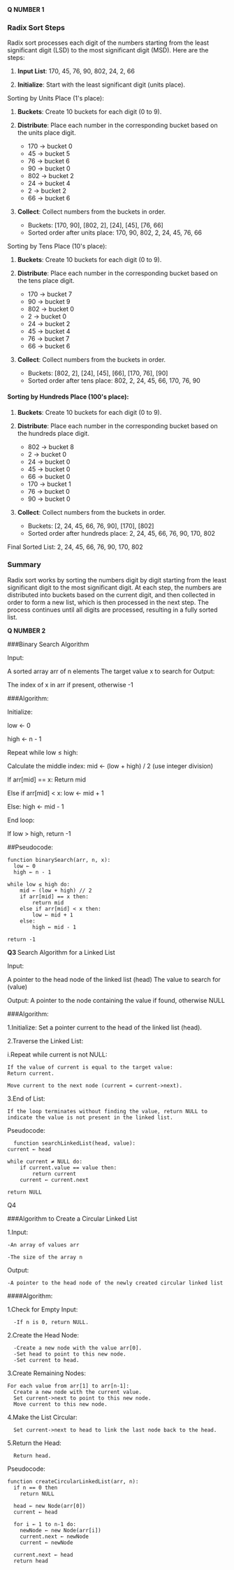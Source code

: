 <div align="center">
  <div align="left">
    <b>Q NUMBER 1</b>
    
### Radix Sort Steps

Radix sort processes each digit of the numbers starting from the least significant digit (LSD) to the most significant digit (MSD). Here are the steps:

1. **Input List**: 170, 45, 76, 90, 802, 24, 2, 66

2. **Initialize**: Start with the least significant digit (units place).

 Sorting by Units Place (1's place):

1. **Buckets**: Create 10 buckets for each digit (0 to 9).

2. **Distribute**: Place each number in the corresponding bucket based on the units place digit.
   - 170 -> bucket 0
   - 45 -> bucket 5
   - 76 -> bucket 6
   - 90 -> bucket 0
   - 802 -> bucket 2
   - 24 -> bucket 4
   - 2 -> bucket 2
   - 66 -> bucket 6

3. **Collect**: Collect numbers from the buckets in order.
   - Buckets: [170, 90], [802, 2], [24], [45], [76, 66]
   - Sorted order after units place: 170, 90, 802, 2, 24, 45, 76, 66

 Sorting by Tens Place (10's place):

1. **Buckets**: Create 10 buckets for each digit (0 to 9).

2. **Distribute**: Place each number in the corresponding bucket based on the tens place digit.
   - 170 -> bucket 7
   - 90 -> bucket 9
   - 802 -> bucket 0
   - 2 -> bucket 0
   - 24 -> bucket 2
   - 45 -> bucket 4
   - 76 -> bucket 7
   - 66 -> bucket 6

3. **Collect**: Collect numbers from the buckets in order.
   - Buckets: [802, 2], [24], [45], [66], [170, 76], [90]
   - Sorted order after tens place: 802, 2, 24, 45, 66, 170, 76, 90

#### Sorting by Hundreds Place (100's place):

1. **Buckets**: Create 10 buckets for each digit (0 to 9).

2. **Distribute**: Place each number in the corresponding bucket based on the hundreds place digit.
   - 802 -> bucket 8
   - 2 -> bucket 0
   - 24 -> bucket 0
   - 45 -> bucket 0
   - 66 -> bucket 0
   - 170 -> bucket 1
   - 76 -> bucket 0
   - 90 -> bucket 0

3. **Collect**: Collect numbers from the buckets in order.
   - Buckets: [2, 24, 45, 66, 76, 90], [170], [802]
   - Sorted order after hundreds place: 2, 24, 45, 66, 76, 90, 170, 802

Final Sorted List:
2, 24, 45, 66, 76, 90, 170, 802

### Summary

Radix sort works by sorting the numbers digit by digit starting from the least significant digit to the most significant digit. At each step, the numbers are distributed into buckets based on the current digit, and then collected in order to form a new list, which is then processed in the next step. The process continues until all digits are processed, resulting in a fully sorted list.


</div>




<div align="left">
  <b>Q NUMBER 2</b>
  
  ###Binary Search Algorithm

Input:
  
A sorted array arr of n elements
The target value x to search for
Output:

The index of x in arr if present, otherwise -1

###Algorithm:


Initialize:

low ← 0

high ← n - 1

Repeat while low ≤ high:

Calculate the middle index: mid ← (low + high) / 2 (use integer division)

If arr[mid] == x:
  Return mid

Else if arr[mid] < x:
  low ← mid + 1

Else:
  high ← mid - 1

End loop:

If low > high, return -1


##Pseudocode:

    function binarySearch(arr, n, x):
      low ← 0
      high ← n - 1

    while low ≤ high do:
        mid ← (low + high) // 2
        if arr[mid] == x then:
            return mid
        else if arr[mid] < x then:
            low ← mid + 1
        else:
            high ← mid - 1

    return -1

</div>
<div align="left">



  <b>Q3 </b>
Search Algorithm for a Linked List

  Input:

A pointer to the head node of the linked list (head)
The value to search for (value)

  Output:
A pointer to the node containing the value if found, otherwise NULL

  ###Algorithm:


1.Initialize:
    Set a pointer current to the head of the linked list (head).
  
2.Traverse the Linked List:
  
  i.Repeat while current is not NULL:

    If the value of current is equal to the target value:
    Return current.
  
    Move current to the next node (current = current->next).

3.End of List:
    
    If the loop terminates without finding the value, return NULL to indicate the value is not present in the linked list.


Pseudocode:
  
      function searchLinkedList(head, value):
    current ← head

    while current ≠ NULL do:
        if current.value == value then:
            return current
        current ← current.next

    return NULL

</div>
<div align="left">


  Q4



  
###Algorithm to Create a Circular Linked List




1.Input:

    -An array of values arr
    
    -The size of the array n
Output:

    -A pointer to the head node of the newly created circular linked list

####Algorithm:


1.Check for Empty Input:

      -If n is 0, return NULL.
2.Create the Head Node:

      -Create a new node with the value arr[0].
      -Set head to point to this new node.
      -Set current to head.
3.Create Remaining Nodes:

    For each value from arr[1] to arr[n-1]:
      Create a new node with the current value.
      Set current->next to point to this new node.
      Move current to this new node.
4.Make the List Circular:

      Set current->next to head to link the last node back to the head.
5.Return the Head:

      Return head.
Pseudocode:

    function createCircularLinkedList(arr, n):
      if n == 0 then
        return NULL

      head ← new Node(arr[0])
      current ← head

      for i ← 1 to n-1 do:
        newNode ← new Node(arr[i])
        current.next ← newNode
        current ← newNode

      current.next ← head
      return head
</div>

</div>
</div>
